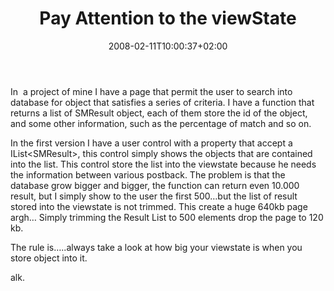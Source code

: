 ﻿---
title: "Pay Attention to the viewState"
description: ""
date: 2008-02-11T10:00:37+02:00
draft: false
tags: [ASPNET]
categories: [ASPNET]
---
In  a project of mine I have a page that permit the user to search into database for object that satisfies a series of criteria. I have a function that returns a list of SMResult object, each of them store the id of the object, and some other information, such as the percentage of match and so on.

In the first version I have a user control with a property that accept a IList&lt;SMResult&gt;, this control simply shows the objects that are contained into the list. This control store the list into the viewstate because he needs the information between various postback. The problem is that the database grow bigger and bigger, the function can return even 10.000 result, but I simply show to the user the first 500…but the list of result stored into the viewstate is not trimmed. This create a huge 640kb page argh… Simply trimming the Result List to 500 elements drop the page to 120 kb.

The rule is…..always take a look at how big your viewstate is when you store object into it.

alk.
